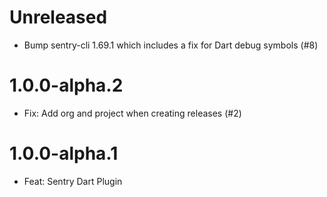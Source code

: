 # Unreleased

* Bump sentry-cli 1.69.1 which includes a fix for Dart debug symbols (#8)

# 1.0.0-alpha.2

* Fix: Add org and project when creating releases (#2)

# 1.0.0-alpha.1

* Feat: Sentry Dart Plugin
